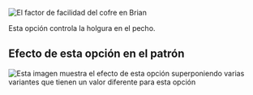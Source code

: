 ![El factor de facilidad del cofre en Brian](./chestease.svg)

Esta opción controla la holgura en el pecho.

## Efecto de esta opción en el patrón

![Esta imagen muestra el efecto de esta opción superponiendo varias variantes que tienen un valor diferente para esta opción](brian_chestease_sample.svg "Efecto de esta opción en el patrón")
